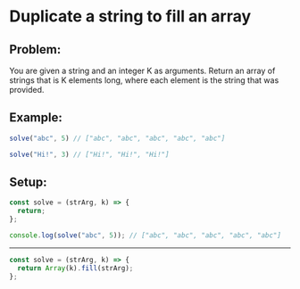 # Duplicate a string to fill an array

## Problem:
You are given a string and an integer K as arguments. Return an array of strings that is K elements long, where each element is the string that was provided.

## Example:
```js
solve("abc", 5) // ["abc", "abc", "abc", "abc", "abc"]

solve("Hi!", 3) // ["Hi!", "Hi!", "Hi!"]
```

## Setup:
```js
const solve = (strArg, k) => {
  return;
};

console.log(solve("abc", 5)); // ["abc", "abc", "abc", "abc", "abc"]
```

---

```js
const solve = (strArg, k) => {
  return Array(k).fill(strArg);
};
```